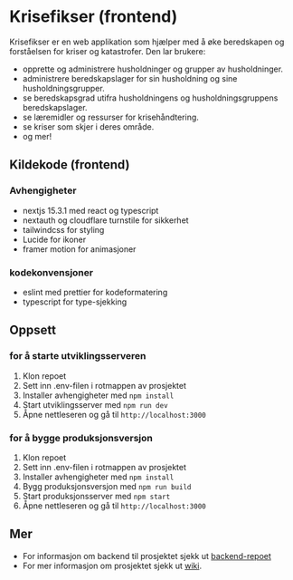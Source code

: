# Krisefikser (frontend)
Krisefikser er en web applikation som hjælper med å øke beredskapen og forståelsen for kriser og katastrofer. Den lar brukere:
- opprette og administrere husholdninger og grupper av husholdninger.
- administrere beredskapslager for sin husholdning og sine husholdningsgrupper.
- se beredskapsgrad utifra husholdningens og husholdningsgruppens beredskapslager.
- se læremidler og ressurser for krisehåndtering.
- se kriser som skjer i deres område.
- og mer!

## Kildekode (frontend)

### Avhengigheter
- nextjs 15.3.1 med react og typescript
- nextauth og cloudflare turnstile for sikkerhet
- tailwindcss for styling
- Lucide for ikoner
- framer motion for animasjoner

### kodekonvensjoner
- eslint med prettier for kodeformatering
- typescript for type-sjekking

## Oppsett

### for å starte utviklingsserveren
1. Klon repoet
2. Sett inn .env-filen i rotmappen av prosjektet
3. Installer avhengigheter med `npm install`
4. Start utviklingsserver med `npm run dev`
5. Åpne nettleseren og gå til `http://localhost:3000`

### for å bygge produksjonsversjon
1. Klon repoet
2. Sett inn .env-filen i rotmappen av prosjektet
3. Installer avhengigheter med `npm install`
4. Bygg produksjonsversjon med `npm run build`
5. Start produksjonsserver med `npm start`
6. Åpne nettleseren og gå til `http://localhost:3000`

## Mer

- For informasjon om backend til prosjektet sjekk ut [backend-repoet](https://github.com/aTrueYety/idatt2106-2025-09-backend/)
- For mer informasjon om prosjektet sjekk ut [wiki](https://github.com/aTrueYety/idatt2106-2025-09-backend/wiki).
